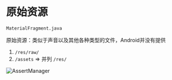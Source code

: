 # 原始资源
`MaterialFragment.java`  

原始资源：类似于声音以及其他各种类型的文件，Android并没有提供

1. `/res/raw/`
2. `/assets` => 并列 `/res/`  

![AssertManager](https://github.com/YingVickyCao/YingVickyCao.github.io/tree/master/img/android/resources/assert_manager.png)